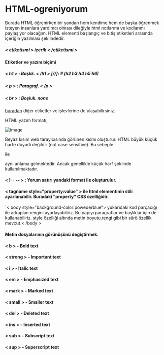 # HTML-ogreniyorum
Burada HTML öğrenirken bir yandan hem kendime hem de başka öğrenmek isteyen insanlara yardımcı olması dileğiyle html notlarımı ve kodlarımı paylaşıyor olacağım.
HTML elementi başlangıç ve bitiş etiketleri arasında içeriğin yazılması şeklindedir.
##### < etiketismi > içerik < /etiketismi >

#### Etiketler ve yazım biçimi
##### < h1 > : Başlık.    < /h1 > [//]: # (h2 h3 h4 h5 h6) 
##### < p >  : Paragraf.  < /p > 
##### < br > : Boşluk.     none

[buradan](https://www.w3schools.com/tags/default.asp) diğer etiketler ve işlevlerine de ulaşabilirsiniz.

HTML yazım formatı;

![image](https://user-images.githubusercontent.com/99764271/193239707-f7794c8d-5082-49f1-8ba4-12ee7091be3e.png)

Beyaz kısım web tarayıcısında görünen kısmı oluşturur.
HTML büyük küçük harfe duyarlı değildir (not case sensitive). Bu sebeple <P> ile <p> aynı anlama gelmektedir. Ancak genellikle küçük harf şeklinde kullanılmaktadır.

#### < !-- -- > : Yorum satırı yandaki format ile oluşturulur.
#### < tagname style="property:value" > ile html elementinin stili ayarlanabilir. Buradaki "property" CSS özelliğidir.

`< body style="background-color:powederblue"> 
yukarıdaki kod parçacığı ile arkaplan rengini ayarlayabiliriz. Bu yapıyı paragraflar ve başlıklar için de kullanabiliriz.
style özelliği altında metin boyutu,rengi gibi bir sürü özellik mevcut.< /body >

#### Metin dosyalarının görünüşünü değiştirmek.
#### < b > - Bold text

#### < strong > - Important text

#### < i > - Italic text

#### < em > - Emphasized text

#### < mark > - Marked text

#### < small > - Smaller text

#### < del > - Deleted text

#### < ins > - Inserted text

#### < sub > - Subscript text

#### < sup > - Superscript text


